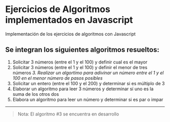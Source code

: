 # Ejercicios de Algoritmos implementados en Javascript
Implementación de los ejercicios de algoritmos con Javascript

## Se integran los siguientes algoritmos resueltos:

1. Solicitar 3 números (entre el 1 y el 100)  y definir cual es el mayor
2. Solicitar 3 números (entre el 1 y el 100)  y definir el menor de tres números
_3. Realizar un algortimo para adivinar un número entre el 1 y el 100 en el menor número de pasos posibles_
4. Solicitar un entero (entre el 100 y el 200) y determinar si es múltiplo de 3
5. Elaborar un algoritmo para leer 3 números y determinar sí uno es la suma de los otros dos
6. Elabora un algoritmo para leer un número y determinar si es par o impar

---

> Nota: El algoritmo #3 se encuentra en desarrollo


